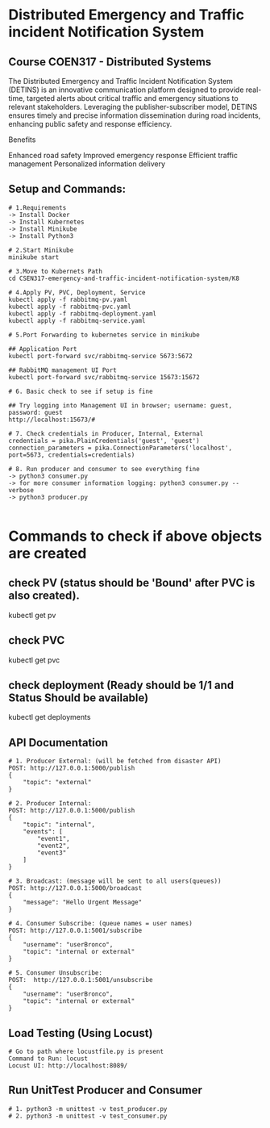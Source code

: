 # Distributed Emergency and Traffic incident Notification System 

## Course COEN317 - Distributed Systems

The Distributed Emergency and Traffic Incident Notification System (DETINS) is an innovative communication platform designed to provide real-time, targeted alerts about critical traffic and emergency situations to relevant stakeholders. Leveraging the publisher-subscriber model, DETINS ensures timely and precise information dissemination during road incidents, enhancing public safety and response efficiency.

Benefits

Enhanced road safety
Improved emergency response
Efficient traffic management
Personalized information delivery

## Setup and Commands:
```
# 1.Requirements
-> Install Docker
-> Install Kubernetes
-> Install Minikube
-> Install Python3 

# 2.Start Minikube
minikube start

# 3.Move to Kubernets Path
cd CSEN317-emergency-and-traffic-incident-notification-system/K8

# 4.Apply PV, PVC, Deployment, Service
kubectl apply -f rabbitmq-pv.yaml
kubectl apply -f rabbitmq-pvc.yaml
kubectl apply -f rabbitmq-deployment.yaml
kubectl apply -f rabbitmq-service.yaml

# 5.Port Forwarding to kubernetes service in minikube

## Application Port
kubectl port-forward svc/rabbitmq-service 5673:5672

## RabbitMQ management UI Port
kubectl port-forward svc/rabbitmq-service 15673:15672

# 6. Basic check to see if setup is fine

## Try logging into Management UI in browser; username: guest, password: guest
http://localhost:15673/#

# 7. Check credentials in Producer, Internal, External 
credentials = pika.PlainCredentials('guest', 'guest')
connection_parameters = pika.ConnectionParameters('localhost', port=5673, credentials=credentials)

# 8. Run producer and consumer to see everything fine
-> python3 consumer.py 
-> for more consumer information logging: python3 consumer.py --verbose
-> python3 producer.py


```
# Commands to check if above objects are created 
## check PV (status should be 'Bound' after PVC is also created).
kubectl get pv

## check PVC
kubectl get pvc 

## check deployment (Ready should be 1/1 and Status Should be available)
kubectl get deployments



## API Documentation
```
# 1. Producer External: (will be fetched from disaster API)
POST: http://127.0.0.1:5000/publish
{
    "topic": "external"
}

# 2. Producer Internal:
POST: http://127.0.0.1:5000/publish
{
    "topic": "internal",
    "events": [
        "event1",
        "event2",
        "event3"
    ]
}

# 3. Broadcast: (message will be sent to all users(queues))
POST: http://127.0.0.1:5000/broadcast
{
    "message": "Hello Urgent Message"
}

# 4. Consumer Subscribe: (queue names = user names)
POST: http://127.0.0.1:5001/subscribe
{
    "username": "userBronco",
    "topic": "internal or external"
}

# 5. Consumer Unsubscribe:
POST:  http://127.0.0.1:5001/unsubscribe
{
    "username": "userBronco",
    "topic": "internal or external"
}
```
## Load Testing (Using Locust)
```
# Go to path where locustfile.py is present
Command to Run: locust
Locust UI: http://localhost:8089/
```

## Run UnitTest Producer and Consumer
```
# 1. python3 -m unittest -v test_producer.py
# 2. python3 -m unittest -v test_consumer.py
```